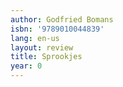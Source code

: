 ```yaml
---
author: Godfried Bomans
isbn: '9789010044839'
lang: en-us
layout: review
title: Sprookjes
year: 0
---
```


